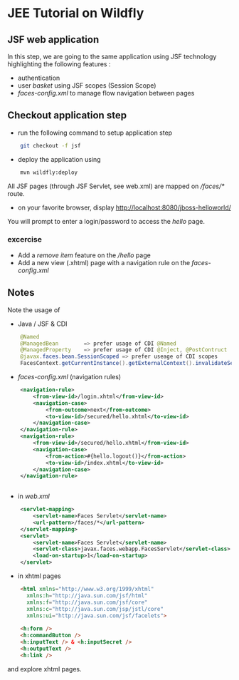 # JEE Tutorial on Wildfly

## JSF web application
In this step, we are going to the same application using JSF technology highlighting the following features :
- authentication
- user _basket_ using JSF scopes (Session Scope)
- _faces-config.xml_ to manage flow navigation between pages 

## Checkout application step
* run the following command to setup application step
```sh
	git checkout -f jsf
```
* deploy the application using
```sh
	mvn wildfly:deploy
```
All JSF pages (through JSF Servlet, see web.xml) are mapped on _/faces/*_ route.
* on your favorite browser, display [http://localhost:8080/jboss-helloworld/](http://localhost:8080/jboss-helloworld/)

You will prompt to enter a login/password to access the _hello_ page.

### excercise
* Add a _remove item_ feature on the _/hello_ page
* Add a new view (.xhtml) page with a navigation rule on the _faces-config.xml_

## Notes
Note the usage of

* Java / JSF & CDI
```java
	@Named
	@ManagedBean		=> prefer usage of CDI @Named
	@ManagedProperty	=> prefer usage of CDI @Inject, @PostContruct
	@javax.faces.bean.SessionScoped	=> prefer useage of CDI scopes
	FacesContext.getCurrentInstance().getExternalContext().invalidateSession();
```

* _faces-config.xml_ (navigation rules)
```xml
	<navigation-rule>
		<from-view-id>/login.xhtml</from-view-id>
		<navigation-case>
			<from-outcome>next</from-outcome>
			<to-view-id>/secured/hello.xhtml</to-view-id>
		</navigation-case>
	</navigation-rule>
	<navigation-rule>
		<from-view-id>/secured/hello.xhtml</from-view-id>
		<navigation-case>
			<from-action>#{hello.logout()}</from-action>
			<to-view-id>/index.xhtml</to-view-id>
		</navigation-case>
	</navigation-rule>
	
```

* in _web.xml_
```xml
	<servlet-mapping>
		<servlet-name>Faces Servlet</servlet-name>
		<url-pattern>/faces/*</url-pattern>
	</servlet-mapping>
	<servlet>
		<servlet-name>Faces Servlet</servlet-name>
		<servlet-class>javax.faces.webapp.FacesServlet</servlet-class>
		<load-on-startup>1</load-on-startup>
	</servlet>
```

* in xhtml pages
```html
	<html xmlns="http://www.w3.org/1999/xhtml"
      xmlns:h="http://java.sun.com/jsf/html"
      xmlns:f="http://java.sun.com/jsf/core"
      xmlns:c="http://java.sun.com/jsp/jstl/core"
      xmlns:ui="http://java.sun.com/jsf/facelets">
            
    <h:form />
    <h:commandButton />
    <h:inputText /> & <h:inputSecret /> 
    <h:outputText />
    <h:link />
```
and explore xhtml pages.